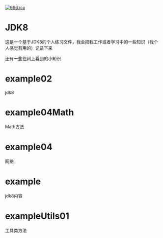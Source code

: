 
[![996.icu](https://img.shields.io/badge/link-996.icu-red.svg)](https://996.icu)
# JDK8
这是一个基于JDK8的个人练习文件，我会把我工作或者学习中的一些知识（我个人感觉有用的）记录下来

还有一些在网上看到的小知识

# example02
jdk8
# example04Math
Math方法
# example04
网络

# example 
jdk8内容
# exampleUtils01
工具类方法